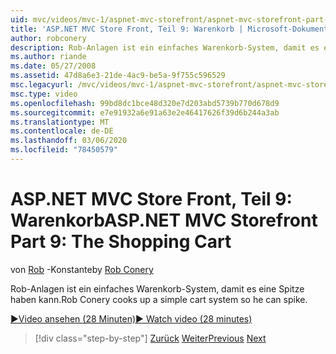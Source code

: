 ```yaml
---
uid: mvc/videos/mvc-1/aspnet-mvc-storefront/aspnet-mvc-storefront-part-9-the-shopping-cart
title: 'ASP.NET MVC Store Front, Teil 9: Warenkorb | Microsoft-Dokumentation'
author: robconery
description: Rob-Anlagen ist ein einfaches Warenkorb-System, damit es eine Spitze haben kann.
ms.author: riande
ms.date: 05/27/2008
ms.assetid: 47d8a6e3-21de-4ac9-be5a-9f755c596529
msc.legacyurl: /mvc/videos/mvc-1/aspnet-mvc-storefront/aspnet-mvc-storefront-part-9-the-shopping-cart
msc.type: video
ms.openlocfilehash: 99bd8dc1bce48d320e7d203abd5739b770d678d9
ms.sourcegitcommit: e7e91932a6e91a63e2e46417626f39d6b244a3ab
ms.translationtype: MT
ms.contentlocale: de-DE
ms.lasthandoff: 03/06/2020
ms.locfileid: "78450579"
---
```

# <a name="aspnet-mvc-storefront-part-9-the-shopping-cart"></a><span data-ttu-id="7672b-103">ASP.NET MVC Store Front, Teil 9: Warenkorb</span><span class="sxs-lookup"><span data-stu-id="7672b-103">ASP.NET MVC Storefront Part 9: The Shopping Cart</span></span>

<span data-ttu-id="7672b-104">von [Rob](https://github.com/robconery) -Konstante</span><span class="sxs-lookup"><span data-stu-id="7672b-104">by [Rob Conery](https://github.com/robconery)</span></span>

<span data-ttu-id="7672b-105">Rob-Anlagen ist ein einfaches Warenkorb-System, damit es eine Spitze haben kann.</span><span class="sxs-lookup"><span data-stu-id="7672b-105">Rob Conery cooks up a simple cart system so he can spike.</span></span>

[<span data-ttu-id="7672b-106">&#9654;Video ansehen (28 Minuten)</span><span class="sxs-lookup"><span data-stu-id="7672b-106">&#9654; Watch video (28 minutes)</span></span>](https://channel9.msdn.com/Blogs/ASP-NET-Site-Videos/aspnet-mvc-storefront-part-9-the-shopping-cart)

> [!div class="step-by-step"]
> <span data-ttu-id="7672b-107">[Zurück](aspnet-mvc-storefront-part-8-testing-controllers-iteration-1-complete.md)
> [Weiter](aspnet-mvc-storefront-part-10-shopping-cart-refactor-and-authorization.md)</span><span class="sxs-lookup"><span data-stu-id="7672b-107">[Previous](aspnet-mvc-storefront-part-8-testing-controllers-iteration-1-complete.md)
[Next](aspnet-mvc-storefront-part-10-shopping-cart-refactor-and-authorization.md)</span></span>
